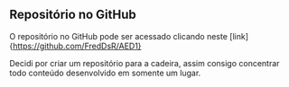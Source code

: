 ## Repositório no GitHub

O repositório no GitHub pode ser acessado clicando neste [link]{https://github.com/FredDsR/AED1}

Decidi por criar um repositório para a cadeira, assim consigo concentrar todo conteúdo desenvolvido em somente um lugar.